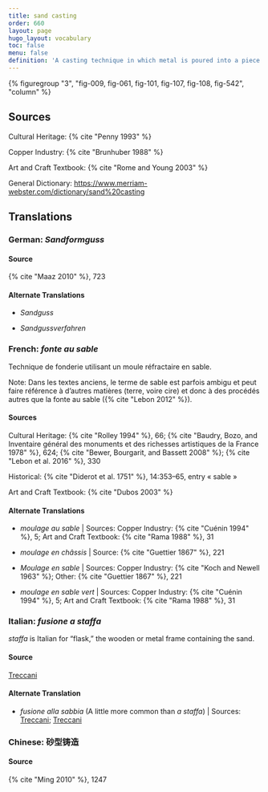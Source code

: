 ```yaml
---
title: sand casting
order: 660
layout: page
hugo_layout: vocabulary
toc: false
menu: false
definition: 'A casting technique in which metal is poured into a piece mold made of a specific type of sand that is bound by clay (or resin in modern foundries). The piece mold is made by ramming the sand around a rigid model or {% def "chef-modèle" %} within stacked metal frames (aka flasks). See [GI§2.4.1](#GI§2.4.1).'
---
```


{% figuregroup "3", "fig-009, fig-061, fig-101, fig-107, fig-108, fig-542", "column" %}

## Sources

Cultural Heritage: {% cite "Penny 1993" %}

Copper Industry: {% cite "Brunhuber 1988" %}

Art and Craft Textbook: {% cite "Rome and Young 2003" %}

General Dictionary: <https://www.merriam-webster.com/dictionary/sand%20casting>

## Translations

<div class="accordion">

### **German**: *Sandformguss*

#### Source

{% cite "Maaz 2010" %}, 723

#### Alternate Translations

- *Sandguss*

- *Sandgussverfahren*

### **French**: *fonte au sable*

Technique de fonderie utilisant un moule réfractaire en sable.

<div class="backmatter">
Note: Dans les textes anciens, le terme de sable est parfois ambigu et peut faire référence à d’autres matières (terre, voire cire) et donc à des procédés autres que la fonte au sable ({% cite "Lebon 2012" %}).
</div>

#### Sources

Cultural Heritage: {% cite "Rolley 1994" %}, 66; {% cite "Baudry, Bozo, and Inventaire général des monuments et des richesses artistiques de la France 1978" %}, 624; {% cite "Bewer, Bourgarit, and Bassett 2008" %}; {% cite "Lebon et al. 2016" %}, 330

Historical: {% cite "Diderot et al. 1751" %}, 14:353–65, entry « sable »

Art and Craft Textbook: {% cite "Dubos 2003" %}

#### Alternate Translations

- *moulage au sable* | Sources: Copper Industry: {% cite "Cuénin 1994" %}, 5; Art and Craft Textbook: {% cite "Rama 1988" %}, 31

- *moulage en châssis* | Source: {% cite "Guettier 1867" %}, 221

- *Moulage en sable* | Sources: Copper Industry: {% cite "Koch and Newell 1963" %}; Other: {% cite "Guettier 1867" %}, 221

- *moulage en sable vert* | Sources: Copper Industry: {% cite "Cuénin 1994" %}, 5; Art and Craft Textbook: {% cite "Rama 1988" %}, 31

### **Italian**: *fusione a staffa*

*staffa* is Italian for “flask,” the wooden or metal frame containing the sand.

#### Source

[Treccani](https://www.treccani.it/enciclopedia/fusione_%28Enciclopedia-Italiana%29/)

#### Alternate Translation

- *fusione alla sabbia* (A little more common than *a staffa*) | Sources: [Treccani](http://www.treccani.it/vocabolario/ricerca/fusione-alla-sabbia/); [Treccani](https://www.treccani.it/enciclopedia/fusione_%28Enciclopedia-Italiana%29/)

### **Chinese**: 砂型铸造

#### Source

{% cite "Ming 2010" %}, 1247

</div>
